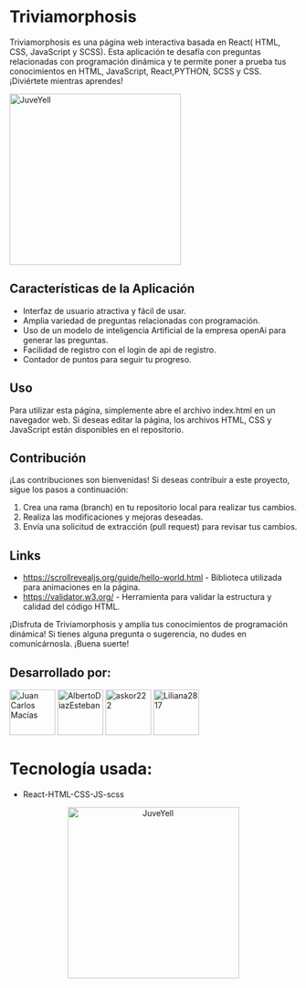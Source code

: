 # Triviamorphosis
Triviamorphosis es una página web interactiva basada en React( HTML, CSS, JavaScript y SCSS). Esta aplicación te desafía con preguntas relacionadas con programación dinámica y te permite poner a prueba tus conocimientos en HTML, JavaScript, React,PYTHON, SCSS y CSS. ¡Diviértete mientras aprendes!

<img src="https://github.com/Liliana2817/Triviamorphosis/assets/126781409/137fa86f-68e3-43b2-b5df-f017c0780944/do-frontend-web-development-in-html-css-and-reactjs.png" alt="JuveYell"  width="300px">

## Características de la Aplicación
- Interfaz de usuario atractiva y fácil de usar.
- Amplia variedad de preguntas relacionadas con programación.
- Uso de un modelo de inteligencia Artificial de la empresa openAi para generar las preguntas.
- Facilidad de registro con el login de api de registro.
- Contador de puntos para seguir tu progreso.

## Uso
Para utilizar esta página, simplemente abre el archivo index.html en un navegador web. Si deseas editar la página, los archivos HTML, CSS y JavaScript están disponibles en el repositorio.

## Contribución
¡Las contribuciones son bienvenidas! 
Si deseas contribuir a este proyecto, sigue los pasos a continuación:
1. Crea una rama (branch) en tu repositorio local para realizar tus cambios.
2. Realiza las modificaciones y mejoras deseadas.
3. Envía una solicitud de extracción (pull request) para revisar tus cambios.

## Links
* https://scrollrevealjs.org/guide/hello-world.html - Biblioteca utilizada para animaciones en la página.
* https://validator.w3.org/ - Herramienta para validar la estructura y calidad del código HTML.

<p> ¡Disfruta de Triviamorphosis y amplía tus conocimientos de programación dinámica! Si tienes alguna pregunta o sugerencia, no dudes en comunicárnosla. ¡Buena suerte! </p>

## Desarrollado por:
<a href="https://github.com/juancmacias">
    <img src="https://avatars.githubusercontent.com/u/53483587?v=4" title="Juan Carlos Macías" width="80" height="80" style="max-width: 100%;"></a>
 
 <a href="https://github.com/AlbertoDiazEsteban">
    <img src="https://avatars.githubusercontent.com/u/126780588?v=4" title="AlbertoDiazEsteban" width="80" height="80" style="max-width: 100%;"></a>

<a href="https://github.com/askor222">
    <img src="https://avatars.githubusercontent.com/u/126780308?v=4" title="askor222" width="80" height="80" style="max-width: 100%;"></a>
   
   <a href="https://github.com/Liliana2817">
    <img src="https://avatars.githubusercontent.com/u/126781409?v=4" title="Liliana2817" width="80" height="80" style="max-width: 100%;"></a>

# Tecnología usada:
* React-HTML-CSS-JS-scss
<div>
<p style = 'text-align:center;'>
<img src="https://fiverr-res.cloudinary.com/images/q_auto,f_auto/gigs/283833175/original/0a834113cddac16445026a21442bb894042e63a4/do-frontend-web-development-in-html-css-and-reactjs.png" alt="JuveYell" width="300px">
</p>
</div>
